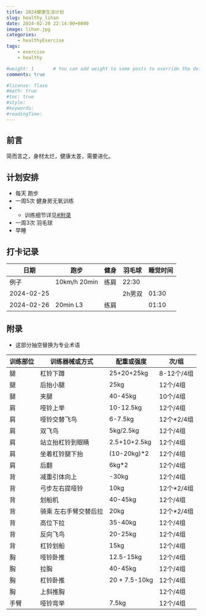 ```yaml
---
title: 2024健康生活计划
slug: healthy_lihan
date: 2024-02-20 22:14:00+0800
image: lihan.jpg
categories:
    - healthyExercise
tags:
    - exercise
    - healthy

#weight: 1       # You can add weight to some posts to override the default sorting (date descending)
comments: true

#license: flase
#math: true
#toc: true
#style: 
#keywords:
#readingTime:
---
```


## 前言

简而言之，身材太烂，健康太差，需要进化。

## 计划安排

- 每天 跑步
- 一周5次 健身房无氧训练
- - 训练细节详见[#附录](#附录)
- 一周3次 羽毛球
- 早睡

## 打卡记录

| 日期 | 跑步 | 健身 | 羽毛球 | 睡觉时间 |
| --- | --- | --- | --- | --- |
| 例子 | 10km/h 20min | 练肩 | 22:30 |
| 2024-02-25 |  |  | 2h男双 | 01:30 |
| 2024-02-26 | 20min L3 | 练肩 |  | 01:10 |


## 附录

- 这部分抽空替换为专业术语

| 训练部位 | 训练器械或方式 | 配重或强度 | 次/组 |
| --- | --- | --- | --- |
| 腿 | 杠铃下蹲 | 25+20+25kg | 8-12个/4组 |
| 腿 | 后抬小腿 | 25kg | 12个/4组 |
| 腿 | 夹腿 | 40-45kg | 10个/4组 |
| 肩 | 哑铃上举 | 10-12.5kg | 12个/4组 |
| 肩 | 哑铃交替飞鸟 | 6-7.5kg | 12个*2/4组 |
| 肩 | 双飞鸟 | 5kg/2.5kg | 12个/4组 |
| 肩 | 站立抬杠铃到眼睛 | 2.5+10+2.5kg | 12个/4组 |
| 肩 | 坐着杠铃腿下抬 | (10-20kg)*2 | 12个/4组 |
| 肩 | 后翻 | 6kg*2 | 12个/4组 |
| 背 | 减重引体向上 | -30kg | 12个/4组 |
| 背 | 弓步左右提哑铃 | 10kg | 12个*2/4组 |
| 背 | 划船机 | 40-45kg | 12个/4组 |
| 背 | 骑乘 左右手臂交替后拉 | 20kg | 12个*2/4组 |
| 背 | 高位下拉 | 35-40kg | 12个/4组 |
| 背 | 反向飞鸟 | 20-25kg | 12个/4组 |
| 背 | 杠铃划船 | 15kg | 12个/4组 |
| 胸 | 哑铃卧推 | 12.5-15kg | 12个/4组 |
| 胸 | 拉胸 | 40-45kg | 12个/4组 |
| 胸 | 杠铃卧推 | 20 + 7.5-10kg | 12个/4组 |
| 胸 | 上斜推胸 |  | 12个/4组 |
| 手臂 | 哑铃弯举 | 7.5kg | 12个/4组 |








